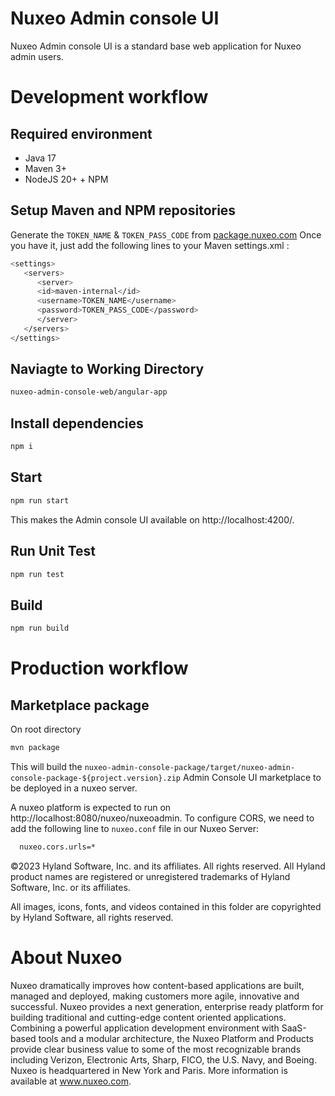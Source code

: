 # Nuxeo Admin console UI
Nuxeo Admin console UI is a standard base web application for Nuxeo admin users.

# Development workflow
## Required environment
- Java 17
- Maven 3+
- NodeJS 20+ + NPM
## Setup Maven and NPM repositories

Generate the `TOKEN_NAME` & `TOKEN_PASS_CODE` from [package.nuxeo.com](https://packages.nuxeo.com/#user/usertoken )
Once you have it, just add the following lines to your Maven settings.xml :

```bash
<settings>
   <servers>
      <server>
      <id>maven-internal</id>
      <username>TOKEN_NAME</username>
      <password>TOKEN_PASS_CODE</password>
      </server>
   </servers>
</settings>
```

## Naviagte to Working Directory
```bash
nuxeo-admin-console-web/angular-app
```

## Install dependencies
```bash
npm i
```
## Start
```bash
npm run start
```
This makes the Admin console UI available on http://localhost:4200/.

## Run Unit Test
```bash
npm run test
```

## Build
```bash
npm run build
```
# Production workflow
## Marketplace package
On root directory
```bash
mvn package
```
This will build the `nuxeo-admin-console-package/target/nuxeo-admin-console-package-${project.version}.zip` Admin Console UI marketplace to be deployed in a nuxeo server.

A nuxeo platform is expected to run on http://localhost:8080/nuxeo/nuxeoadmin.
To configure CORS, we need to add the following line to `nuxeo.conf` file in our Nuxeo Server:
```bash
  nuxeo.cors.urls=*
```

©2023 Hyland Software, Inc. and its affiliates. All rights reserved. All Hyland product names are registered or unregistered trademarks of Hyland Software, Inc. or its affiliates.

All images, icons, fonts, and videos contained in this folder are copyrighted by Hyland Software, all rights reserved.

# About Nuxeo
Nuxeo dramatically improves how content-based applications are built, managed and deployed, making customers more agile, innovative and successful. Nuxeo provides a next generation, enterprise ready platform for building traditional and cutting-edge content oriented applications. Combining a powerful application development environment with SaaS-based tools and a modular architecture, the Nuxeo Platform and Products provide clear business value to some of the most recognizable brands including Verizon, Electronic Arts, Sharp, FICO, the U.S. Navy, and Boeing. Nuxeo is headquartered in New York and Paris. More information is available at www.nuxeo.com.